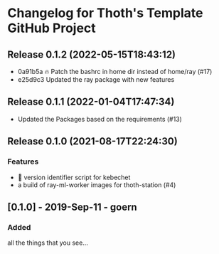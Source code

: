 # Changelog for Thoth's Template GitHub Project

## Release 0.1.2 (2022-05-15T18:43:12)
* 0a91b5a :fire: Patch the bashrc in home dir instead of home/ray (#17)
* e25d9c3 Updated the ray package with new features

## Release 0.1.1 (2022-01-04T17:47:34)
* Updated the Packages based on the requirements (#13)

## Release 0.1.0 (2021-08-17T22:24:30)
### Features
* :robot: version identifier script for kebechet
* a build of ray-ml-worker images for thoth-station (#4)

## [0.1.0] - 2019-Sep-11 - goern

### Added

all the things that you see...

